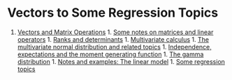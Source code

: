 # Vectors to Some Regression Topics

1. [Vectors and Matrix Operations](./vectors-matrix-operations.md) 1. [Some notes on matrices and linear operators](./matrices-linear-operators.md) 1. [Ranks and determinants](./ranks-determinants.md) 1. [Multivariate calculus](./multivariate-calculus.md) 1. [The multivariate normal distribution and related topics](./multivariate-normal-distribution.md) 1. [Independence, expectations and the moment generating function](./independence.md) 1. [The gamma distribution](./gamma-distribution.md) 1. [Notes and examples: The linear model](./examples-linear-model.md) 1. [Some regression topics](./regression-topics.md)
